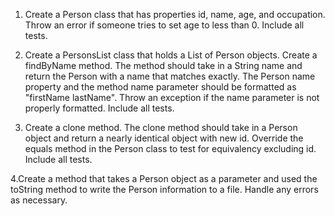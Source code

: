 1. Create a Person class that has properties id, name, age, and occupation. Throw an error if someone tries to set age to less than 0. Include all tests.

2. Create a PersonsList class that holds a List of Person objects. Create a findByName method. The method should take in a String name and return the Person with a name that matches exactly. The Person name property and the method name parameter should be formatted as "firstName lastName". Throw an exception if the name parameter is not properly formatted. Include all tests.

3. Create a clone method. The clone method should take in a Person object and return a nearly identical object with new id. Override the equals method in the Person class to test for equivalency excluding id. Include all tests.

4.Create a method that takes a Person object as a parameter and used the toString method to write the Person information to a file. Handle any errors as necessary.
